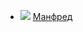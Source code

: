 * ![](/books/dramaturgy/Джордж%20Гордон%20Байрон/Манфред.jpg) [Манфред](/books/dramaturgy/Джордж%20Гордон%20Байрон/Манфред)